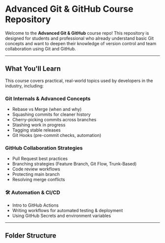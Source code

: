 # Advanced Git & GitHub Course Repository

Welcome to the **Advanced Git & GitHub** course repo! This repository is designed for students and professional who already understand basic Git concepts and want to deepen their knowledge of version control and team collaboration using Git and GitHub.

-----

## What You'll Learn

This course covers practical, real-world topics used by developers in the industry, including:

### Git Internals & Advanced Concepts
- Rebase vs Merge (when and why)
- Squashing commits for cleaner history
- Cherry-picking commits across branches
- Stashing work in progress
- Tagging stable releases
- Git Hooks (pre-commit checks, automation)

### GitHub Collaboration Strategies
- Pull Request best practices
- Branching strategies (Feature Branch, Git Flow, Trunk-Based)
- Code review workflows
- Protecting main branch
- Resolving merge conflicts

### 🛠️ Automation & CI/CD
- Intro to GitHub Actions
- Writing workflows for automated testing & deployment
- Using GitHub Secrets and environment variables

---

##  Folder Structure

   